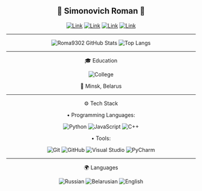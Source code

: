 
<div align="center">
  
  <h2>🌹 Simonovich Roman 🌹</h2>
  

  [![Link](https://img.shields.io/badge/TG-roma9302-blue?style=for-the-badge&)](https://t.me/roma9302)
  [![Link](https://img.shields.io/badge/github-roma9302-blue?style=for-the-badge&color=%234925bb)](https://github.com/roma9302?tab=repositories)
  [![Link](https://img.shields.io/badge/discord-roma09099-blue?style=for-the-badge&color=%23ff5733)](https://discordapp.com/users/roma09099/) 
  [![Link](https://img.shields.io/badge/email-rozetka%40gmail.com-green?style=for-the-badge)](mailto:rozetka33376@gmail.com)
  
--- 

<p align="center"> <img src="https://github-readme-stats.vercel.app/api?username=roma9302&show_icons=true&theme=dark&hide_border=true&count_private=true" alt="Roma9302 GitHub Stats"> <img src="https://github-readme-stats.vercel.app/api/top-langs/?username=roma9302&layout=compact&theme=dark&hide_border=true" alt="Top Langs"> </p>


---
<p align="center">🎓 Education</p>
<p align="center"> <img src="https://img.shields.io/badge/College%20of%20Digital%20Technologies-009999?style=for-the-badge" alt="College"> </p>

<p align="center"> 📍 Minsk, Belarus</p>

---

<p align="center">⚙️ Tech Stack</p>
• Programming Languages:
<p align="center"> <img src="https://img.shields.io/badge/Python-3776AB?logo=python&logoColor=white&style=for-the-badge" alt="Python"> <img src="https://img.shields.io/badge/JavaScript-F7DF1E?logo=javascript&logoColor=black&style=for-the-badge" alt="JavaScript"> <img src="https://img.shields.io/badge/C%2B%2B-00599C?logo=c%2B%2B&logoColor=white&style=for-the-badge" alt="C++"> </p>

• Tools:
<p align="center"> <img src="https://img.shields.io/badge/Git-F05032?logo=git&logoColor=white&style=for-the-badge" alt="Git"> <img src="https://img.shields.io/badge/GitHub-181717?logo=github&logoColor=white&style=for-the-badge" alt="GitHub"> <img src="https://img.shields.io/badge/Visual%20Studio-5C2D91?logo=visual-studio&logoColor=white&style=for-the-badge" alt="Visual Studio"> <img src="https://img.shields.io/badge/PyCharm-000000?logo=pycharm&logoColor=white&style=for-the-badge" alt="PyCharm"> </p>

---

<p align="center">🌍 Languages</p>
<p align="center"> <img src="https://img.shields.io/badge/Russian-Native-red?style=for-the-badge" alt="Russian"> <img src="https://img.shields.io/badge/Belarusian-Native-green?style=for-the-badge" alt="Belarusian"> <img src="https://img.shields.io/badge/English-Fluent-blue?style=for-the-badge" alt="English"> </p>



